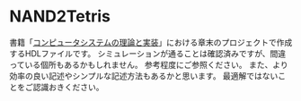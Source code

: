 # NAND2Tetris
書籍「[コンピュータシステムの理論と実装](https://www.amazon.co.jp/%E3%82%B3%E3%83%B3%E3%83%94%E3%83%A5%E3%83%BC%E3%82%BF%E3%82%B7%E3%82%B9%E3%83%86%E3%83%A0%E3%81%AE%E7%90%86%E8%AB%96%E3%81%A8%E5%AE%9F%E8%A3%85-%E7%AC%AC2%E7%89%88-%E2%80%95%E3%83%A2%E3%83%80%E3%83%B3%E3%81%AA%E3%82%B3%E3%83%B3%E3%83%94%E3%83%A5%E3%83%BC%E3%82%BF%E3%81%AE%E4%BD%9C%E3%82%8A%E6%96%B9-Noam-Nisan/dp/481440087X/ref=sr_1_1?__mk_ja_JP=%E3%82%AB%E3%82%BF%E3%82%AB%E3%83%8A&sr=8-1」コンピュータシステムの理論と実装)」における章末のプロジェクトで作成するHDLファイルです。
シミュレーションが通ることは確認済みですが、間違っている個所もあるかもしれません。
参考程度にご参照ください。
また、より効率の良い記述やシンプルな記述方法もあるかと思います。
最適解ではないことをご認識おきください。
